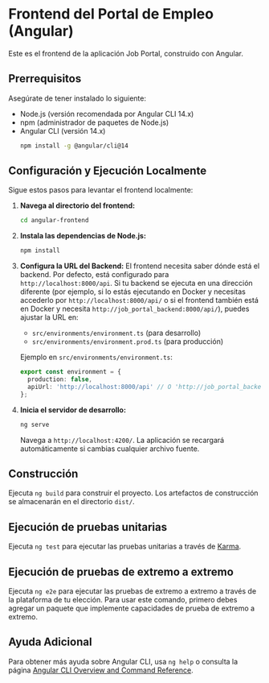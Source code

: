 # Frontend del Portal de Empleo (Angular)

Este es el frontend de la aplicación Job Portal, construido con Angular.

## Prerrequisitos

Asegúrate de tener instalado lo siguiente:

*   Node.js (versión recomendada por Angular CLI 14.x)
*   npm (administrador de paquetes de Node.js)
*   Angular CLI (versión 14.x)
    ```bash
    npm install -g @angular/cli@14
    ```

## Configuración y Ejecución Localmente

Sigue estos pasos para levantar el frontend localmente:

1.  **Navega al directorio del frontend:**
    ```bash
    cd angular-frontend
    ```

2.  **Instala las dependencias de Node.js:**
    ```bash
    npm install
    ```

3.  **Configura la URL del Backend:**
    El frontend necesita saber dónde está el backend. Por defecto, está configurado para `http://localhost:8000/api`. Si tu backend se ejecuta en una dirección diferente (por ejemplo, si lo estás ejecutando en Docker y necesitas accederlo por `http://localhost:8000/api/` o si el frontend también está en Docker y necesita `http://job_portal_backend:8000/api/`), puedes ajustar la URL en:
    *   `src/environments/environment.ts` (para desarrollo)
    *   `src/environments/environment.prod.ts` (para producción)

    Ejemplo en `src/environments/environment.ts`:
    ```typescript
    export const environment = {
      production: false,
      apiUrl: 'http://localhost:8000/api' // O 'http://job_portal_backend:8000/api' si el frontend está en Docker
    };
    ```

4.  **Inicia el servidor de desarrollo:**
    ```bash
    ng serve
    ```
    Navega a `http://localhost:4200/`. La aplicación se recargará automáticamente si cambias cualquier archivo fuente.

## Construcción

Ejecuta `ng build` para construir el proyecto. Los artefactos de construcción se almacenarán en el directorio `dist/`.

## Ejecución de pruebas unitarias

Ejecuta `ng test` para ejecutar las pruebas unitarias a través de [Karma](https://karma-runner.github.io).

## Ejecución de pruebas de extremo a extremo

Ejecuta `ng e2e` para ejecutar las pruebas de extremo a extremo a través de la plataforma de tu elección. Para usar este comando, primero debes agregar un paquete que implemente capacidades de prueba de extremo a extremo.

## Ayuda Adicional

Para obtener más ayuda sobre Angular CLI, usa `ng help` o consulta la página [Angular CLI Overview and Command Reference](https://angular.io/cli).
